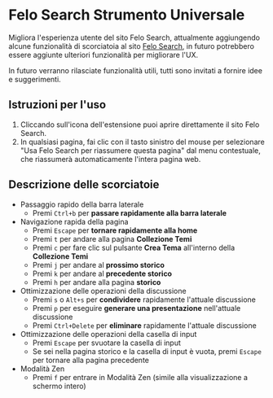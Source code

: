 # Felo Search Strumento Universale

Migliora l'esperienza utente del sito Felo Search, attualmente aggiungendo alcune funzionalità di scorciatoia al sito [Felo Search](https://felo.ai), in futuro potrebbero essere aggiunte ulteriori funzionalità per migliorare l'UX.

In futuro verranno rilasciate funzionalità utili, tutti sono invitati a fornire idee e suggerimenti.

## Istruzioni per l'uso

1. Cliccando sull'icona dell'estensione puoi aprire direttamente il sito Felo Search.
2. In qualsiasi pagina, fai clic con il tasto sinistro del mouse per selezionare "Usa Felo Search per riassumere questa pagina" dal menu contestuale, che riassumerà automaticamente l'intera pagina web.

## Descrizione delle scorciatoie

- Passaggio rapido della barra laterale
  - Premi `Ctrl+b` per **passare rapidamente alla barra laterale**
- Navigazione rapida della pagina
  - Premi `Escape` per **tornare rapidamente alla home**
  - Premi `t` per andare alla pagina **Collezione Temi**
  - Premi `c` per fare clic sul pulsante **Crea Tema** all'interno della **Collezione Temi**
  - Premi `j` per andare al **prossimo storico**
  - Premi `k` per andare al **precedente storico**
  - Premi `h` per andare alla pagina **storico**
- Ottimizzazione delle operazioni della discussione
  - Premi `s` o `Alt+s` per **condividere** rapidamente l'attuale discussione
  - Premi `p` per eseguire **generare una presentazione** nell'attuale discussione
  - Premi `Ctrl+Delete` per **eliminare** rapidamente l'attuale discussione
- Ottimizzazione delle operazioni della casella di input
  - Premi `Escape` per svuotare la casella di input
  - Se sei nella pagina storico e la casella di input è vuota, premi `Escape` per tornare alla pagina precedente
- Modalità Zen
  - Premi `f` per entrare in Modalità Zen (simile alla visualizzazione a schermo intero)
